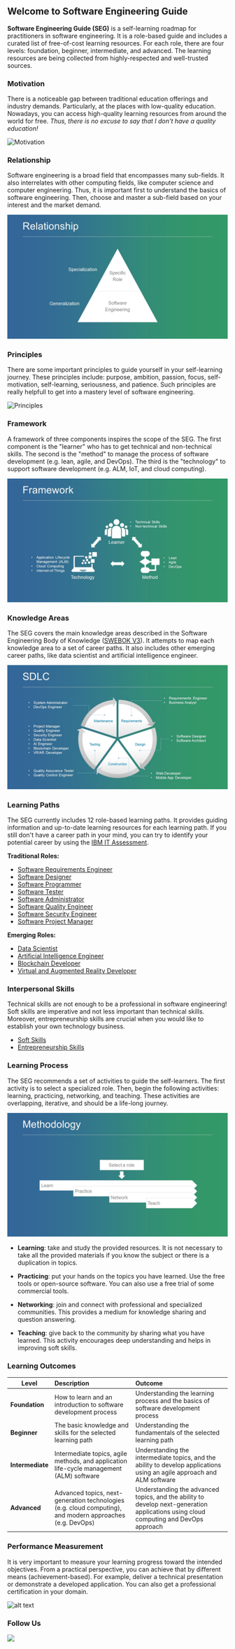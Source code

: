 ## Welcome to Software Engineering Guide

**Software Engineering Guide (SEG)** is a self-learning roadmap for practitioners in software engineering. It is a role-based guide and includes a curated list of free-of-cost learning resources. For each role, there are four levels: foundation, beginner, intermediate, and advanced. The learning resources are being collected from highly-respected and well-trusted sources.

### Motivation

There is a noticeable gap between traditional education offerings and industry demands. Particularly, at the places with low-quality education. Nowadays, you can access high-quality learning resources from around the world for free. *Thus, there is no excuse to say that I don't have a quality education!*

![](Slide2.JPG "Motivation")

### Relationship

Software engineering is a broad field that encompasses many sub-fields. It also interrelates with other computing fields, like computer science and computer engineering. Thus, it is important first to understand the basics of software engineering. Then, choose and master a sub-field based on your interest and the market demand.     

![](Slide4.JPG "Principles") 

### Principles

There are some important principles to guide yourself in your self-learning journey. These principles include: purpose, ambition, passion, focus, self-motivation, self-learning, seriousness, and patience. Such principles are really helpfull to get into a mastery level of software engineering.

![](Slide5.JPG "Principles") 

### Framework

A framework of three components inspires the scope of the SEG. The first component is the "learner" who has to get technical and non-technical skills. The second is the "method" to manage the process of software development (e.g. lean, agile, and DevOps). The third is the "technology" to support software development (e.g. ALM, IoT, and cloud computing).

![](Slide7.JPG "Framework") 

### Knowledge Areas

The SEG covers the main knowledge areas described in the Software Engineering Body of Knowledge ([SWEBOK V3](https://www.computer.org/web/swebok/v3)). It attempts to map each knowledge area to a set of career paths. It also includes other emerging career paths, like data scientist and artificial intelligence engineer.

![](Slide8.JPG "Knowledge Areas") 

### Learning Paths

The SEG currently includes 12 role-based learning paths. It provides guiding information and up-to-date learning resources for each learning path. If you still don't have a career path in your mind, you can try to identify your potential career by using the [IBM IT Assessment](https://www.coursera.org/learn/ibm-it-assessment).

**Traditional Roles:**

- [Software Requirements Engineer](swr.md)
- [Software Designer](swd.md)
- [Software Programmer](swc.md)
- [Software Tester](swt.md)
- [Software Administrator](swm.md)
- [Software Quality Engineer](swq.md)
- [Software Security Engineer](sws.md)
- [Software Project Manager](swem.md)

**Emerging Roles:**

- [Data Scientist](ds.md)
- [Artificial Intelligence Engineer](ai.md)
- [Blockchain Developer](bc.md)
- [Virtual and Augmented Reality Developer](var.md)

### Interpersonal Skills

Technical skills are not enough to be a professional in software engineering! Soft skills are imperative and not less important than technical skills. Moreover,  entrepreneurship skills are crucial when you would like to establish your own technology business.

- [Soft Skills](ss.md)
- [Entrepreneurship Skills](es.md)

### Learning Process

The SEG recommends a set of activities to guide the self-learners. The first activity is to select a specialized role. Then, begin the following activities: learning, practicing, networking, and teaching. These activities are overlapping, iterative, and should be a life-long journey.

![](Slide9.JPG "Methodology") 

- **Learning**: take and study the provided resources. It is not necessary to take all the provided materials if you know the subject or there is a duplication in topics.

- **Practicing**: put your hands on the topics you have learned. Use the free tools or open-source software. You can also use a free trial of some commercial tools.

- **Networking**: join and connect with professional and specialized communities. This provides a medium for knowledge sharing and question answering. 

- **Teaching**: give back to the community by sharing what you have learned. This activity encourages deep understanding and helps in improving soft skills.

### Learning Outcomes

| Level        | Description           | Outcome  |
| ------------- |:-------------| :-----|
| **Foundation**     | How to learn and an introduction to software development process | Understanding the learning process and the basics of software development process|
| **Beginner**     | The basic knowledge and skills for the selected learning path | Understanding the fundamentals of the selected learning path |
| **Intermediate** | Intermediate topics, agile methods, and application life-cycle management (ALM) software | Understanding the intermediate topics, and the ability to develop applications using an agile approach and ALM software |
| **Advanced** | Advanced topics, next-generation technologies (e.g. cloud computing), and modern approaches (e.g. DevOps)      |     Understanding the advanced topics, and the ability to develop next-generation applications using cloud computing and DevOps approach |

### Performance Measurement

It is very important to measure your learning progress toward the intended objectives. From a practical perspective, you can achieve that by different means  (achievement-based). For example, deliver a technical presentation or demonstrate a developed application. You can also get a professional certification in your domain.

![alt text](Slide12.JPG "Performance Measurement") 

### Follow Us

[![](twitter.png)](https://twitter.com/SWE_Guide)

